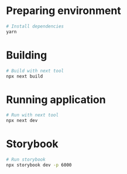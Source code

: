 # Preparing environment

```bash
# Install dependencies
yarn
```

# Building

```bash
# Build with next tool
npx next build
```

# Running application

```bash
# Run with next tool
npx next dev
```

# Storybook

```bash
# Run storybook
npx storybook dev -p 6000
```
